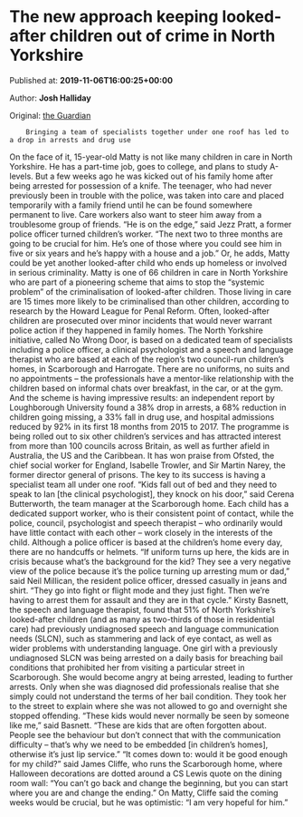 
# The new approach keeping looked-after children out of crime in North Yorkshire

Published at: **2019-11-06T16:00:25+00:00**

Author: **Josh Halliday**

Original: [the Guardian](https://www.theguardian.com/society/2019/nov/06/new-approach-looked-after-children-crime-north-yorkshire)


        Bringing a team of specialists together under one roof has led to a drop in arrests and drug use
      
On the face of it, 15-year-old Matty is not like many children in care in North Yorkshire. He has a part-time job, goes to college, and plans to study A-levels. But a few weeks ago he was kicked out of his family home after being arrested for possession of a knife.
The teenager, who had never previously been in trouble with the police, was taken into care and placed temporarily with a family friend until he can be found somewhere permanent to live. Care workers also want to steer him away from a troublesome group of friends.
“He is on the edge,” said Jezz Pratt, a former police officer turned children’s worker. “The next two to three months are going to be crucial for him. He’s one of those where you could see him in five or six years and he’s happy with a house and a job.” Or, he adds, Matty could be yet another looked-after child who ends up homeless or involved in serious criminality.
Matty is one of 66 children in care in North Yorkshire who are part of a pioneering scheme that aims to stop the “systemic problem” of the criminalisation of looked-after children. Those living in care are 15 times more likely to be criminalised than other children, according to research by the Howard League for Penal Reform. Often, looked-after children are prosecuted over minor incidents that would never warrant police action if they happened in family homes.
The North Yorkshire initiative, called No Wrong Door, is based on a dedicated team of specialists including a police officer, a clinical psychologist and a speech and language therapist who are based at each of the region’s two council-run children’s homes, in Scarborough and Harrogate. There are no uniforms, no suits and no appointments – the professionals have a mentor-like relationship with the children based on informal chats over breakfast, in the car, or at the gym.
And the scheme is having impressive results: an independent report by Loughborough University found a 38% drop in arrests, a 68% reduction in children going missing, a 33% fall in drug use, and hospital admissions reduced by 92% in its first 18 months from 2015 to 2017.
The programme is being rolled out to six other children’s services and has attracted interest from more than 100 councils across Britain, as well as further afield in Australia, the US and the Caribbean. It has won praise from Ofsted, the chief social worker for England, Isabelle Trowler, and Sir Martin Narey, the former director general of prisons.
The key to its success is having a specialist team all under one roof. “Kids fall out of bed and they need to speak to Ian [the clinical psychologist], they knock on his door,” said Cerena Butterworth, the team manager at the Scarborough home. Each child has a dedicated support worker, who is their consistent point of contact, while the police, council, psychologist and speech therapist – who ordinarily would have little contact with each other – work closely in the interests of the child.
Although a police officer is based at the children’s home every day, there are no handcuffs or helmets. “If uniform turns up here, the kids are in crisis because what’s the background for the kid? They see a very negative view of the police because it’s the police turning up arresting mum or dad,” said Neil Millican, the resident police officer, dressed casually in jeans and shirt. “They go into fight or flight mode and they just fight. Then we’re having to arrest them for assault and they are in that cycle.”
Kirsty Basnett, the speech and language therapist, found that 51% of North Yorkshire’s looked-after children (and as many as two-thirds of those in residential care) had previously undiagnosed speech and language communication needs (SLCN), such as stammering and lack of eye contact, as well as wider problems with understanding language.
One girl with a previously undiagnosed SLCN was being arrested on a daily basis for breaching bail conditions that prohibited her from visiting a particular street in Scarborough. She would become angry at being arrested, leading to further arrests. Only when she was diagnosed did professionals realise that she simply could not understand the terms of her bail condition. They took her to the street to explain where she was not allowed to go and overnight she stopped offending.
“These kids would never normally be seen by someone like me,” said Basnett. “These are kids that are often forgotten about. People see the behaviour but don’t connect that with the communication difficulty – that’s why we need to be embedded [in children’s homes], otherwise it’s just lip service.”
“It comes down to: would it be good enough for my child?” said James Cliffe, who runs the Scarborough home, where Halloween decorations are dotted around a CS Lewis quote on the dining room wall: “You can’t go back and change the beginning, but you can start where you are and change the ending.” On Matty, Cliffe said the coming weeks would be crucial, but he was optimistic: “I am very hopeful for him.”
